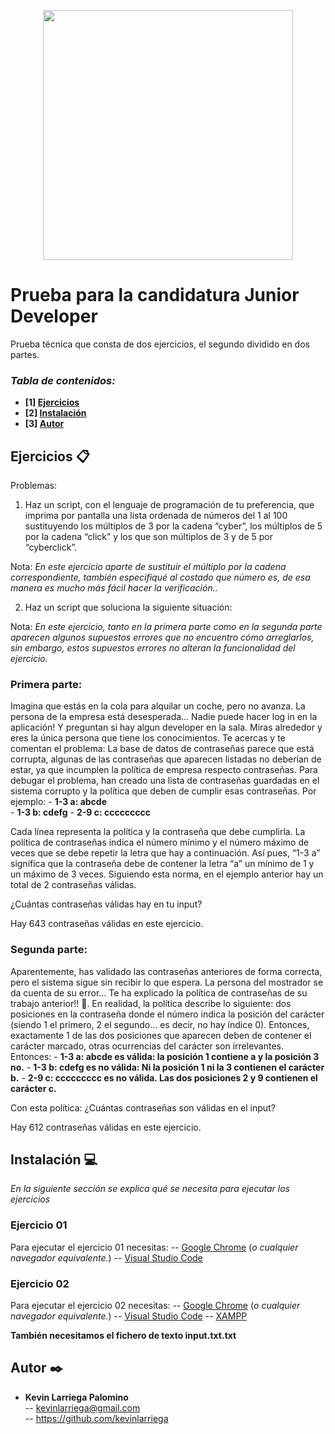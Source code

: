 <p align="center">
<img src="https://www.cyberclick.net/hubfs/2017-webiste/logo.svg" width="400">
</p>

# Prueba para la candidatura Junior Developer

Prueba técnica que consta de dos ejercicios, el segundo dividido en dos partes.

### _Tabla de contenidos:_
* **[1]  [Ejercicios](#ejercicios-)**
* **[2]  [Instalación](#instalación-)**
* **[3]  [Autor](#autor-)**

## Ejercicios 📋

Problemas:
1. Haz un script, con el lenguaje de programación de tu preferencia, que imprima por pantalla una lista ordenada de números del 1 al 100 sustituyendo los múltiplos de 3 por la cadena “cyber”, los múltiplos de 5 por la cadena “click” y los que son múltiplos de 3 y de 5 por “cyberclick”.

Nota: _En este ejercicio aparte de sustituir el múltiplo por la cadena correspondiente, también especifiqué al costado que número es, de esa manera es mucho más fácil hacer la verificación.._ 

2. Haz un script que soluciona la siguiente situación:

Nota: _En este ejercicio, tanto en la primera parte como en la segunda parte aparecen algunos supuestos errores que no encuentro cómo arreglarlos, sin embargo, estos supuestos errores no alteran la funcionalidad del ejercicio._

### Primera parte:
Imagina que estás en la cola para alquilar un coche, pero no avanza. La persona de la empresa está desesperada… Nadie puede hacer log in en la
aplicación! Y preguntan si hay algun developer en la sala. Miras alrededor y eres la única persona que tiene los conocimientos. Te acercas y te comentan el problema:
La base de datos de contraseñas parece que está corrupta, algunas de las
contraseñas que aparecen listadas no deberían de estar, ya que incumplen la política de empresa respecto contraseñas.
Para debugar el problema, han creado una lista de contraseñas guardadas en el
sistema corrupto y la política que deben de cumplir esas contraseñas.
Por ejemplo:
    - **1-3 a: abcde**   
    - **1-3 b: cdefg**
    - **2-9 c: ccccccccc**

Cada línea representa la política y la contraseña que debe cumplirla. La política de contraseñas indica el número mínimo y el número máximo de veces que se debe repetir la letra que hay a continuación. Así pues, “1-3 a” significa que la contraseña debe de contener la letra “a” un mínimo de 1 y un máximo de 3 veces. Siguiendo esta norma, en el ejemplo anterior hay un total de 2 contraseñas válidas.

¿Cuántas contraseñas válidas hay en tu input?

Hay 643 contraseñas válidas en este ejercicio.

### Segunda parte:
Aparentemente, has validado las contraseñas anteriores de forma correcta, pero el sistema sigue sin recibir lo que espera. La persona del mostrador se da cuenta de su error… Te ha explicado la política de contraseñas de su trabajo anterior!! 🙈.
En realidad, la política describe lo siguiente: dos posiciones en la contraseña donde el número indica la posición del carácter (siendo 1 el primero, 2 el segundo… es decir, no hay índice 0). Entonces, exactamente 1 de las dos posiciones que aparecen deben de contener el carácter marcado, otras ocurrencias del carácter son irrelevantes.
Entonces:
    - **1-3 a: abcde es válida: la posición 1 contiene a y la posición 3 no.**
    - **1-3 b: cdefg es no válida: Ni la posición 1 ni la 3 contienen el carácter b.**
    - **2-9 c: ccccccccc es no válida. Las dos posiciones 2 y 9 contienen el carácter c.**

Con esta política: ¿Cuántas contraseñas son válidas en el input?

Hay 612 contraseñas válidas en este ejercicio.


## Instalación 💻

_En la siguiente sección se explica qué se necesita para ejecutar los ejercicios_   

### Ejercicio 01
Para ejecutar el ejercicio 01 necesitas:
-- [Google Chrome](https://www.google.com/intl/es_es/chrome/) (_o cualquier navegador equivalente._)
-- [Visual Studio Code](https://code.visualstudio.com/)

### Ejercicio 02
Para ejecutar el ejercicio 02 necesitas:
-- [Google Chrome](https://www.google.com/intl/es_es/chrome/) (_o cualquier navegador equivalente._)
-- [Visual Studio Code](https://code.visualstudio.com/)
-- [XAMPP](https://www.apachefriends.org/es/index.html)

**También necesitamos el fichero de texto input.txt.txt**      

## Autor ✒️

- **Kevin Larriega Palomino**  
--   kevinlarriega@gmail.com  
-- https://github.com/kevinlarriega 
